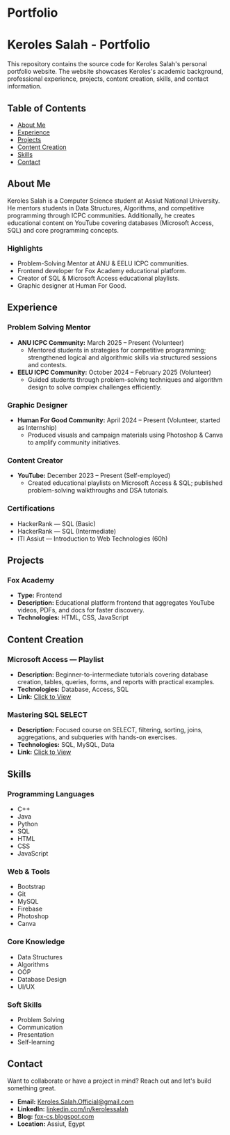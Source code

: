 # Portfolio

# Keroles Salah - Portfolio

This repository contains the source code for Keroles Salah's personal portfolio website. The website showcases Keroles's academic background, professional experience, projects, content creation, skills, and contact information.

## Table of Contents

- [About Me](#about-me)
- [Experience](#experience)
- [Projects](#projects)
- [Content Creation](#content-creation)
- [Skills](#skills)
- [Contact](#contact)




## About Me

Keroles Salah is a Computer Science student at Assiut National University. He mentors students in Data Structures, Algorithms, and competitive programming through ICPC communities. Additionally, he creates educational content on YouTube covering databases (Microsoft Access, SQL) and core programming concepts.

### Highlights

- Problem-Solving Mentor at ANU & EELU ICPC communities.
- Frontend developer for Fox Academy educational platform.
- Creator of SQL & Microsoft Access educational playlists.
- Graphic designer at Human For Good.




## Experience

### Problem Solving Mentor

- **ANU ICPC Community:** March 2025 – Present (Volunteer)
  - Mentored students in strategies for competitive programming; strengthened logical and algorithmic skills via structured sessions and contests.
- **EELU ICPC Community:** October 2024 – February 2025 (Volunteer)
  - Guided students through problem-solving techniques and algorithm design to solve complex challenges efficiently.

### Graphic Designer

- **Human For Good Community:** April 2024 – Present (Volunteer, started as Internship)
  - Produced visuals and campaign materials using Photoshop & Canva to amplify community initiatives.

### Content Creator

- **YouTube:** December 2023 – Present (Self-employed)
  - Created educational playlists on Microsoft Access & SQL; published problem-solving walkthroughs and DSA tutorials.

### Certifications

- HackerRank — SQL (Basic)
- HackerRank — SQL (Intermediate)
- ITI Assiut — Introduction to Web Technologies (60h)




## Projects

### Fox Academy

- **Type:** Frontend
- **Description:** Educational platform frontend that aggregates YouTube videos, PDFs, and docs for faster discovery.
- **Technologies:** HTML, CSS, JavaScript




## Content Creation

### Microsoft Access — Playlist

- **Description:** Beginner-to-intermediate tutorials covering database creation, tables, queries, forms, and reports with practical examples.
- **Technologies:** Database, Access, SQL
- **Link:** [Click to View](https://www.youtube.com/playlist?list=PLwMsapKhDZ-zw17-Ee08meJPLO8UOixcH)

### Mastering SQL SELECT

- **Description:** Focused course on SELECT, filtering, sorting, joins, aggregations, and subqueries with hands-on exercises.
- **Technologies:** SQL, MySQL, Data
- **Link:** [Click to View](https://www.youtube.com/playlist?list=PLwMsapKhDZ-yLa7ZZLebxqetXFPuy68vH)




## Skills

### Programming Languages

- C++
- Java
- Python
- SQL
- HTML
- CSS
- JavaScript

### Web & Tools

- Bootstrap
- Git
- MySQL
- Firebase
- Photoshop
- Canva

### Core Knowledge

- Data Structures
- Algorithms
- OOP
- Database Design
- UI/UX

### Soft Skills

- Problem Solving
- Communication
- Presentation
- Self-learning




## Contact

Want to collaborate or have a project in mind? Reach out and let's build something great.

- **Email:** Keroles.Salah.Official@gmail.com
- **LinkedIn:** [linkedin.com/in/kerolessalah](https://www.linkedin.com/in/kerolessalah)
- **Blog:** [fox-cs.blogspot.com](https://fox-cs.blogspot.com/)
- **Location:** Assiut, Egypt



